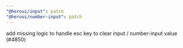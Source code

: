 ```yaml
---
"@heroui/input": patch
"@heroui/number-input": patch
---
```


add missing logic to handle esc key to clear input / number-input value (#4850)
